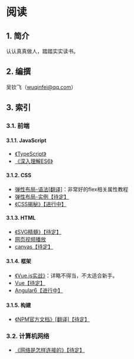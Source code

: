  # 阅读

## 1. 简介

认认真真做人，踏踏实实读书。

## 2. 编撰

吴钦飞（wuqinfei@qq.com）

## 3. 索引

### 3.1. 前端

#### 3.1.1. JavaScript

* [《TypeScript》](./TypeScript)
* [《深入理解ES6》](./深入理解ES6)

#### 3.1.2. CSS

* [弹性布局-语法[翻译]](./blog/2018/06/01.弹性布局-语法.md)：非常好的flex相关属性教程
* [弹性布局-实例【待定】](./blog/2018/06/02.弹性布局-实例.md)
* [《CSS揭秘》【进行中】](./CSS揭秘)


#### 3.1.3. HTML

* [《SVG精髓》【待定】](./SVG精髓)
* [网页视频播放](./blog/2018/07/04.视频播放（包括IE8）.md)
* [canvas【待定】](./canvas)

#### 3.1.4. 框架

* [《Vue.js实战》](./Vue.js实战)：详略不得当，不太适合新手。
* [Vue【待定】](./Vue)
* [Angular6【进行中】](./Angular6)

#### 3.1.5. 构建

* [《NPM官方文档》[翻译]【待定】](./NPM官方文档)

### 3.2. 计算机网络

* [《网络是怎样连接的》【待定】](./网络是怎样连接的)
